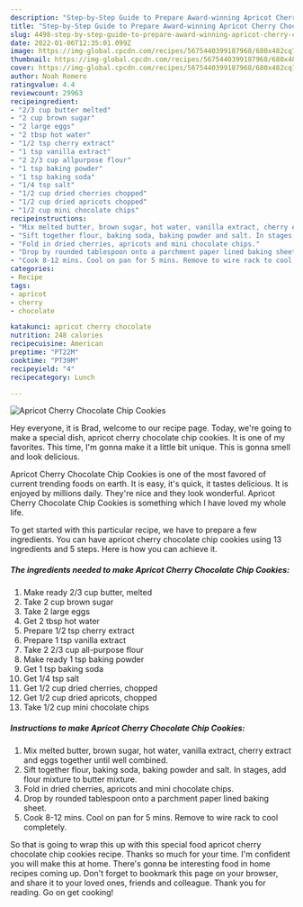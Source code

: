 ```yaml
---
description: "Step-by-Step Guide to Prepare Award-winning Apricot Cherry Chocolate Chip Cookies"
title: "Step-by-Step Guide to Prepare Award-winning Apricot Cherry Chocolate Chip Cookies"
slug: 4498-step-by-step-guide-to-prepare-award-winning-apricot-cherry-chocolate-chip-cookies
date: 2022-01-06T12:35:01.099Z
image: https://img-global.cpcdn.com/recipes/5675440399187968/680x482cq70/apricot-cherry-chocolate-chip-cookies-recipe-main-photo.jpg
thumbnail: https://img-global.cpcdn.com/recipes/5675440399187968/680x482cq70/apricot-cherry-chocolate-chip-cookies-recipe-main-photo.jpg
cover: https://img-global.cpcdn.com/recipes/5675440399187968/680x482cq70/apricot-cherry-chocolate-chip-cookies-recipe-main-photo.jpg
author: Noah Romero
ratingvalue: 4.4
reviewcount: 29963
recipeingredient:
- "2/3 cup butter melted"
- "2 cup brown sugar"
- "2 large eggs"
- "2 tbsp hot water"
- "1/2 tsp cherry extract"
- "1 tsp vanilla extract"
- "2 2/3 cup allpurpose flour"
- "1 tsp baking powder"
- "1 tsp baking soda"
- "1/4 tsp salt"
- "1/2 cup dried cherries chopped"
- "1/2 cup dried apricots chopped"
- "1/2 cup mini chocolate chips"
recipeinstructions:
- "Mix melted butter, brown sugar, hot water, vanilla extract, cherry extract and eggs together until well combined."
- "Sift together flour, baking soda, baking powder and salt. In stages, add flour mixture to butter mixture."
- "Fold in dried cherries, apricots and mini chocolate chips."
- "Drop by rounded tablespoon onto a parchment paper lined baking sheet."
- "Cook 8-12 mins. Cool on pan for 5 mins. Remove to wire rack to cool completely."
categories:
- Recipe
tags:
- apricot
- cherry
- chocolate

katakunci: apricot cherry chocolate 
nutrition: 248 calories
recipecuisine: American
preptime: "PT22M"
cooktime: "PT39M"
recipeyield: "4"
recipecategory: Lunch

---
```



![Apricot Cherry Chocolate Chip Cookies](https://img-global.cpcdn.com/recipes/5675440399187968/680x482cq70/apricot-cherry-chocolate-chip-cookies-recipe-main-photo.jpg)

Hey everyone, it is Brad, welcome to our recipe page. Today, we're going to make a special dish, apricot cherry chocolate chip cookies. It is one of my favorites. This time, I'm gonna make it a little bit unique. This is gonna smell and look delicious.

Apricot Cherry Chocolate Chip Cookies is one of the most favored of current trending foods on earth. It is easy, it's quick, it tastes delicious. It is enjoyed by millions daily. They're nice and they look wonderful. Apricot Cherry Chocolate Chip Cookies is something which I have loved my whole life.




To get started with this particular recipe, we have to prepare a few ingredients. You can have apricot cherry chocolate chip cookies using 13 ingredients and 5 steps. Here is how you can achieve it.

<!--inarticleads1-->

##### The ingredients needed to make Apricot Cherry Chocolate Chip Cookies:

1. Make ready 2/3 cup butter, melted
1. Take 2 cup brown sugar
1. Take 2 large eggs
1. Get 2 tbsp hot water
1. Prepare 1/2 tsp cherry extract
1. Prepare 1 tsp vanilla extract
1. Take 2 2/3 cup all-purpose flour
1. Make ready 1 tsp baking powder
1. Get 1 tsp baking soda
1. Get 1/4 tsp salt
1. Get 1/2 cup dried cherries, chopped
1. Get 1/2 cup dried apricots, chopped
1. Take 1/2 cup mini chocolate chips




<!--inarticleads2-->

##### Instructions to make Apricot Cherry Chocolate Chip Cookies:

1. Mix melted butter, brown sugar, hot water, vanilla extract, cherry extract and eggs together until well combined.
1. Sift together flour, baking soda, baking powder and salt. In stages, add flour mixture to butter mixture.
1. Fold in dried cherries, apricots and mini chocolate chips.
1. Drop by rounded tablespoon onto a parchment paper lined baking sheet.
1. Cook 8-12 mins. Cool on pan for 5 mins. Remove to wire rack to cool completely.




So that is going to wrap this up with this special food apricot cherry chocolate chip cookies recipe. Thanks so much for your time. I'm confident you will make this at home. There's gonna be interesting food in home recipes coming up. Don't forget to bookmark this page on your browser, and share it to your loved ones, friends and colleague. Thank you for reading. Go on get cooking!

